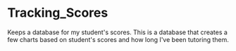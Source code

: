 # Tracking_Scores
Keeps a database for my student's scores.
This is a database that creates a few charts based on student's scores and how long I've been tutoring them.
